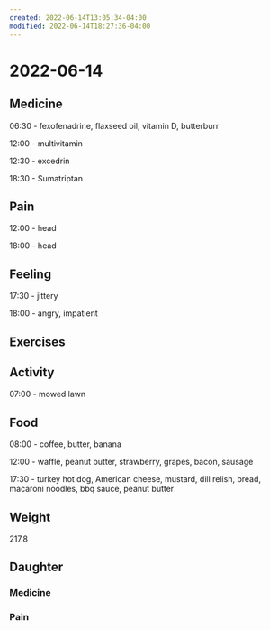 ```yaml
---
created: 2022-06-14T13:05:34-04:00
modified: 2022-06-14T18:27:36-04:00
---
```


# 2022-06-14

## Medicine

06:30 - fexofenadrine, flaxseed oil, vitamin D, butterburr

12:00 - multivitamin 

12:30 - excedrin

18:30 - Sumatriptan 


## Pain

12:00 - head 

18:00 - head


## Feeling

17:30 - jittery

18:00 - angry, impatient 


## Exercises


## Activity

07:00 - mowed lawn


## Food

08:00 - coffee, butter, banana

12:00 - waffle, peanut butter, strawberry, grapes, bacon, sausage

17:30 - turkey hot dog, American cheese, mustard, dill relish, bread, macaroni noodles, bbq sauce, peanut butter


## Weight

217.8

## Daughter

### Medicine


### Pain

